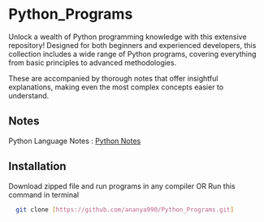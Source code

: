 # Python_Programs

Unlock a wealth of Python programming knowledge with this extensive repository! Designed for both beginners and experienced developers, this collection includes a wide range of Python programs, covering everything from basic principles to advanced methodologies.

These are accompanied by thorough notes that offer insightful explanations, making even the most complex concepts easier to understand. 

## Notes
Python Language Notes : [Python Notes](link)

## Installation
Download zipped file and run programs in any compiler
OR
Run this command in terminal
```bash
  git clone [https://github.com/ananya990/Python_Programs.git]
```
